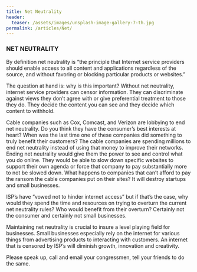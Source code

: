```yaml
---
title: Net Neutrality
header:
  teaser: /assets/images/unsplash-image-gallery-7-th.jpg
permalink: /articles/Net/
---
```

### NET NEUTRALITY

By definition net neutrality is “the principle that Internet service providers should enable access to all content and applications regardless of the source, and without favoring or blocking particular products or websites.”

The question at hand is: why is this important? Without net neutrality, internet service providers can censor information. They can discriminate against views they don’t agree with or give preferential treatment to those they do. They decide the content you can see and they decide which content to withhold.

Cable companies such as Cox, Comcast, and Verizon are lobbying to end net neutrality. Do you think they have the consumer’s best interests at heart? When was the last time one of these companies did something to truly benefit their customers? The cable companies are spending millions to end net neutrality instead of using that money to improve their networks. Ending net neutrality would give them the power to see and control what you do online. They would be able to slow down specific websites to support their own agenda or force that company to pay substantially more to not be slowed down. What happens to companies that can’t afford to pay the ransom the cable companies put on their sites? It will destroy startups and small businesses.

ISP’s have “vowed not to hinder internet access” but if that’s the case, why would they spend the time and resources on trying to overturn the current net neutrality rules? Who would benefit from their overturn? Certainly not the consumer and certainly not small businesses.

Maintaining net neutrality is crucial to insure a level playing field for businesses. Small businesses especially rely on the internet for various things from advertising products to interacting with customers. An internet that is censored by ISP’s will diminish growth, innovation and creativity.

Please speak up, call and email your congressmen, tell your friends to do the same.

